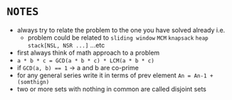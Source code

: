 # `NOTES` 

- always try to relate the problem to the one you have solved already i.e.
    - problem could be related to `sliding window` `MCM` `knapsack` `heap` `stack[NSL, NSR ...]` ...etc
- first always think of math approach to a problem 
- `a * b * c = GCD(a * b * c) * LCM(a * b * c)`
- if `GCD(a, b) == 1` -> a and b are co-prime
- for any general series write it in terms of prev element `An = An-1 + (somthign)` 
- two or more sets with nothing in common are called disjoint sets